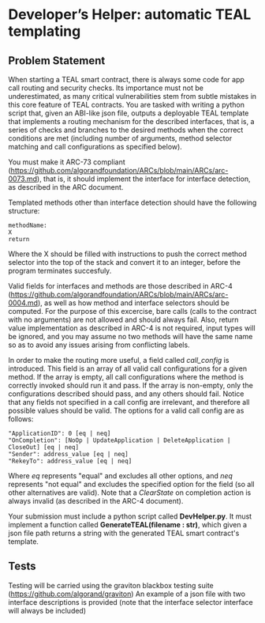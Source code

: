 # Developer’s Helper: automatic TEAL templating

## Problem Statement

When starting a TEAL smart contract, there is always some code for app call routing and security checks. Its importance must not be underestimated, as many critical vulnerabilities stem from subtle mistakes in this core feature of TEAL contracts.
You are tasked with writing a python script that, given an ABI-like json file, outputs a deployable TEAL template that implements a routing mechanism for the described interfaces, that is, a series of checks and branches to the desired methods when the correct conditions are met (including number of arguments, method selector matching and call configurations as specified below).

You must make it ARC-73 compliant (https://github.com/algorandfoundation/ARCs/blob/main/ARCs/arc-0073.md), that is, it should implement the interface
for interface detection, as described in the ARC document.

Templated methods other than interface detection should have the following structure:
```
methodName:
X
return
```

Where the X should be filled with instructions to push the correct method selector into the top of the stack and convert it to an integer, before the program terminates succesfuly.

Valid fields for interfaces and methods are those described in ARC-4 (https://github.com/algorandfoundation/ARCs/blob/main/ARCs/arc-0004.md), as well as how
method and interface selectors should be computed.
For the purpose of this excercise, bare calls (calls to the contract with no arguments) are not allowed and should always fail. Also, return value implementation as described in ARC-4 is not required, input types will be ignored, and you may assume no two methods will have the same name so as to avoid any issues arising from conflicting labels.

In order to make the routing more useful, a field called _call_config_ is introduced. This field is an array of all valid call configurations for a given method.
If the array is empty, all call configurations where the method is correctly invoked should run it and pass.
If the array is non-empty, only the configurations described should pass, and any others should fail. Notice that any fields not specified in a call config are irrelevant, and therefore all possible values should be valid.
The options for a valid call config are as follows:
```
"ApplicationID": 0 [eq | neq]
"OnCompletion": [NoOp | UpdateApplication | DeleteApplication | CloseOut] [eq | neq]
"Sender": address_value [eq | neq]
"RekeyTo": address_value [eq | neq]
```
Where _eq_ represents "equal" and excludes all other options, and _neq_ represents "not equal" and excludes the specified option for the field (so all other alternatives are valid). Note that a _ClearState_ on completion action is always invalid (as described in the ARC-4 document).

Your submission must include a python script called **DevHelper.py**. It must implement a function called **GenerateTEAL(filename : str)**, which given a json file path returns a string with the generated TEAL smart contract's template.


## Tests
Testing will be carried using the graviton blackbox testing suite (https://github.com/algorand/graviton)
An example of a json file with two interface descriptions is provided (note that the interface selector interface will always be included)